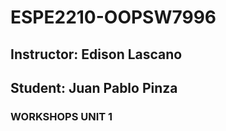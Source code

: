 # ESPE2210-OOPSW7996
## Instructor: Edison Lascano
## Student: Juan Pablo Pinza
### WORKSHOPS UNIT 1
